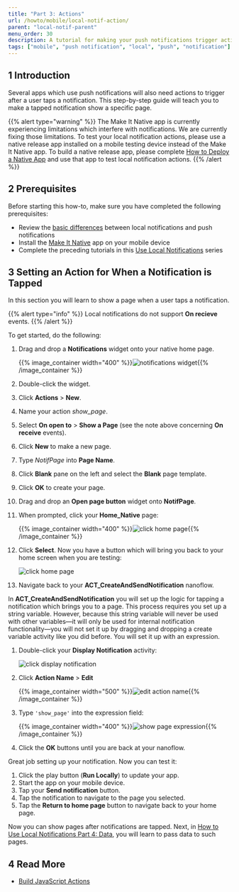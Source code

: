 ```yaml
---
title: "Part 3: Actions"
url: /howto/mobile/local-notif-action/
parent: "local-notif-parent"
menu_order: 30
description: A tutorial for making your push notifications trigger actions when tapped.
tags: ["mobile", "push notification", "local", "push", "notification"]
---
```


## 1 Introduction

Several apps which use push notifications will also need actions to trigger after a user taps a notification. This step-by-step guide will teach you to make a tapped notification show a specific page.

{{% alert type="warning" %}}
The Make It Native app is currently experiencing limitations which interfere with notifications. We are currently fixing those limitations. To test your local notification actions, please use a native release app installed on a mobile testing device instead of the Make It Native app. To build a native release app, please complete [How to Deploy a Native App](/howto/mobile/deploying-native-app/) and use that app to test local notification actions.
{{% /alert %}}

## 2 Prerequisites

Before starting this how-to, make sure you have completed the following prerequisites:

* Review the [basic differences](https://developer.apple.com/library/archive/documentation/NetworkingInternet/Conceptual/RemoteNotificationsPG/) between local notifications and push notifications
* Install the [Make It Native](/refguide/getting-the-make-it-native-app/) app on your mobile device
* Complete the preceding tutorials in this [Use Local Notifications](/howto/mobile/local-notif-parent/) series

## 3 Setting an Action for When a Notification is Tapped

In this section you will learn to show a page when a user taps a notification.

{{% alert type="info" %}}
Local notifications do not support **On recieve** events.
{{% /alert %}}

To get started, do the following:

1.  Drag and drop a **Notifications** widget onto your native home page. 

	{{% image_container width="400" %}}![notifications widget](/attachments/howto/mobile/native-mobile/implementation/notifications/local-notif-parent/local-notif-action/notif-widget.png){{% /image_container %}}

2. Double-click the widget.
3. Click **Actions** > **New**. 
4. Name your action *show_page*.
5. Select **On open to** > **Show a Page** (see the note above concerning **On receive** events).
6. Click **New** to make a new page.
7. Type *NotifPage* into **Page Name**.
8. Click **Blank** pane on the left and select the **Blank** page template. 
9. Click **OK** to create your page. 
10. Drag and drop an **Open page button** widget onto **NotifPage**.
11. When prompted, click your **Home_Native** page:

	{{% image_container width="400" %}}![click home page](/attachments/howto/mobile/native-mobile/implementation/notifications/local-notif-parent/local-notif-action/home-native-select.png){{% /image_container %}}

12. Click **Select**. Now you have a button which will bring you back to your home screen when you are testing:

	![click home page](/attachments/howto/mobile/native-mobile/implementation/notifications/local-notif-parent/local-notif-action/nav-button.png)

13. Navigate back to your **ACT_CreateAndSendNotification** nanoflow. 

In **ACT_CreateAndSendNotification** you will set up the logic for tapping a notification which brings you to a page. This process requires you set up a string variable. However, because this string variable will never be used with other variables—it will only be used for internal notification functionality—you will not set it up by dragging and dropping a create variable activity like you did before. You will set it up with an expression.

1.  Double-click your **Display Notification** activity:

	![click display notification](/attachments/howto/mobile/native-mobile/implementation/notifications/local-notif-parent/local-notif-action/set-action-name-display.png)

2. Click **Action Name** > **Edit** 

	{{% image_container width="500" %}}![edit action name](/attachments/howto/mobile/native-mobile/implementation/notifications/local-notif-parent/local-notif-action/add-action-name.png){{% /image_container %}}

3.  Type `'show_page'` into the expression field:

	{{% image_container width="400" %}}![show page expression](/attachments/howto/mobile/native-mobile/implementation/notifications/local-notif-parent/local-notif-action/show-page-exp.png){{% /image_container %}}

4. Click the **OK** buttons until you are back at your nanoflow.

Great job setting up your notification. Now you can test it:

1. Click the play button (**Run Locally**) to update your app.
2. Start the app on your mobile device.
3. Tap your **Send notification** button.
4. Tap the notification to navigate to the page you selected.
5. Tap the **Return to home page** button to navigate back to your home page.

Now you can show pages after notifications are tapped. Next, in [How to Use Local Notifications Part 4: Data](/howto/mobile/local-notif-data/), you will learn to pass data to such pages.

## 4 Read More

* [Build JavaScript Actions](/howto/extensibility/build-javascript-actions/)
